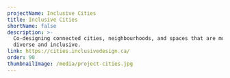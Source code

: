 ```yaml
---
projectName: Inclusive Cities
title: Inclusive Cities
shortName: false
description: >-
  Co-designing connected cities, neighbourhoods, and spaces that are more
  diverse and inclusive.
link: https://cities.inclusivedesign.ca/
order: 90
thumbnailImage: /media/project-cities.jpg
---
```

